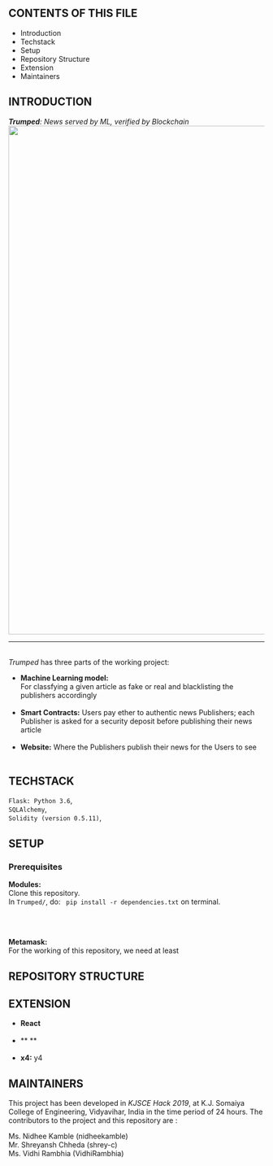 CONTENTS OF THIS FILE 
---------------------

 * Introduction
 * Techstack
 * Setup
 * Repository Structure
 * Extension
 * Maintainers

INTRODUCTION
------------

***Trumped**: News served by ML, verified by Blockchain* <br> 
<img src="https://github.com/VidhiRambhia/Trumped/blob/master/project/static/overview.png" width=1000> <hr>
<br>
*Trumped* has three parts of the working project:<br>
  * **Machine Learning model:**<br> For classfying a given article as fake or real and blacklisting the publishers accordingly <br><br>
  * **Smart Contracts:** Users pay ether to authentic news Publishers; each Publisher is asked for a security deposit before publishing their news article <br><br>
  * **Website:** Where the Publishers publish their news for the Users to see <br><br>

TECHSTACK
---------

`Flask: Python 3.6`, <br>
`SQLAlchemy`, <br>
`Solidity (version 0.5.11)`, <br>

SETUP
-----

### Prerequisites
**Modules:**<br>
Clone this repository.<br>
In `Trumped/`, do:
` pip install -r dependencies.txt` on terminal.

<br><br>

**Metamask:** <br>
For the working of this repository, we need at least 






REPOSITORY STRUCTURE
--------------------



EXTENSION
---------

* **React**  <br><br>
* ** ** <br><br>
* **x4:** y4


 MAINTAINERS
 -----------

This project has been developed in  *KJSCE Hack 2019*, at K.J. Somaiya College of Engineering, Vidyavihar, India in the time period of 24 hours.
The contributors to the project and this repository are :

Ms. Nidhee Kamble (nidheekamble)<br>
Mr. Shreyansh Chheda (shrey-c)<br>
Ms. Vidhi Rambhia (VidhiRambhia)<br>

